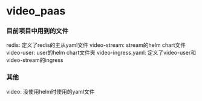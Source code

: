 # video_paas

### 目前项目中用到的文件
redis: 定义了redis的主从yaml文件
video-stream: stream的helm chart文件
video-user: user的helm chart文件夹
video-ingress.yaml: 定义了video-user和video-stream的ingress

### 其他
video: 没使用helm时使用的yaml文件
